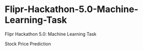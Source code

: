 # Flipr-Hackathon-5.0-Machine-Learning-Task
Flipr Hackathon 5.0: Machine Learning Task

Stock Price Prediction
